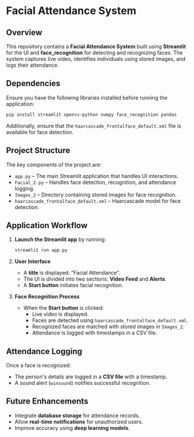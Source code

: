 

# Facial Attendance System 

## Overview
This repository contains a **Facial Attendance System** built using **Streamlit** for the UI and **face_recognition** for detecting and recognizing faces. The system captures live video, identifies individuals using stored images, and logs their attendance.

## Dependencies
Ensure you have the following libraries installed before running the application:

```bash
pip install streamlit opencv-python numpy face_recognition pandas
```

Additionally, ensure that the `haarcascade_frontalface_default.xml` file is available for face detection.

## Project Structure
The key components of the project are:

- `app.py` – The main Streamlit application that handles UI interactions.
- `Facial_2.py` – Handles face detection, recognition, and attendance logging.
- `Images_2` – Directory containing stored images for face recognition.
- `haarcascade_frontalface_default.xml` – Haarcascade model for face detection.

## Application Workflow
1. **Launch the Streamlit app** by running:
   ```bash
   streamlit run app.py
   ```
2. **User Interface**
   - A **title** is displayed: "Facial Attendance".
   - The UI is divided into two sections: **Video Feed** and **Alerts**.
   - A **Start button** initiates facial recognition.

3. **Face Recognition Process**
   - When the **Start button** is clicked:
     - Live video is displayed.
     - Faces are detected using `haarcascade_frontalface_default.xml`.
     - Recognized faces are matched with stored images in `Images_2`.
     - Attendance is logged with timestamps in a CSV file.

## Attendance Logging
Once a face is recognized:
- The person's details are logged in a **CSV file** with a timestamp.
- A sound alert (`winsound`) notifies successful recognition.

## Future Enhancements
- Integrate **database storage** for attendance records.
- Allow **real-time notifications** for unauthorized users.
- Improve accuracy using **deep learning models**.


